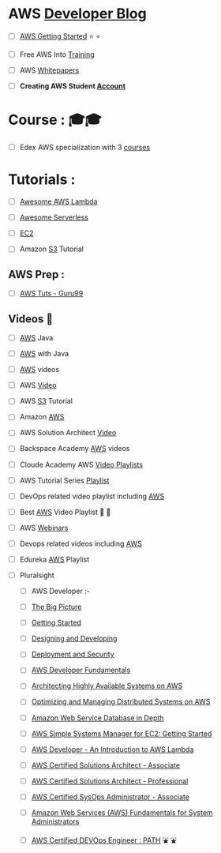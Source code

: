 # AWS [Developer Blog](https://aws.amazon.com/blogs/developer/)
  - [ ] [AWS Getting Started](https://aws.amazon.com/getting-started/tutorials/) :star: :star:
  - [ ] Free AWS Into [Training](https://www.aws.training/)
  - [ ] AWS [Whitepapers](https://aws.amazon.com/whitepapers/)

  - [ ] **Creating AWS Student [Account](https://engineering-computer-science.wright.edu/computer-science-and-engineering/advising-and-resources/amazon-web-services-aws)**


# Course : :mortar_board::mortar_board:
  - [ ] Edex AWS specialization with 3 [courses](https://www.edx.org/school/aws) 

# Tutorials : 
  - [ ] [Awesome AWS Lambda](https://github.com/simplemerchant/awesome-aws-lambda)
  - [ ] [Awesome Serverless](https://github.com/JustServerless/awesome-serverless)
  - [ ] [EC2]( )


  - [ ] Amazon [S3](https://www.javacodegeeks.com/2017/03/amazon-s3-tutorial.html) Tutorial



## AWS Prep :
  - [ ] [AWS Tuts - Guru99](http://www.guru99.com/aws-tutorial.html)

## Videos :movie_camera:
  - [ ] [AWS](https://www.youtube.com/playlist?list=PLQEwxUS_W2rtqAX9d_njOKKMKDDTM6sSi) Java
  - [ ] [AWS](https://www.youtube.com/playlist?list=PLfi5oI2EMygMD4xxZxHKwrPsz7g_uraQo) with Java
  - [ ] [AWS](https://www.youtube.com/playlist?list=PL6TbWIxWsLY1_un_cd6xIyf4TAHxbqmDg) videos
  - [ ] AWS [Video](https://www.youtube.com/playlist?list=PL2E934wazTBgxfwF_bFIPercCCqjz24fm)
  - [ ] AWS [S3](https://www.youtube.com/playlist?list=PL9FS718jnHRwXyw27vTrrH2oGoKtsmy9d) Tutorial
  - [ ] Amazon [AWS](https://www.youtube.com/playlist?list=PL50mYnndduIHbzf1cU8RWLynotzSiUaLi)
  - [ ] AWS Solution Architect [Video](https://www.youtube.com/playlist?list=PL4ePDvEWFtXgD5QgImq1x23sImUL26OjN)

  - [ ] Backspace Academy [AWS](https://www.youtube.com/channel/UCav3fsasRc5VOqvZiT5avgw/videos) videos
  - [ ] Cloude Academy AWS [Video Playlists](https://www.youtube.com/channel/UCeRY0LppLWdxWAymRANTb0g/playlists)
  - [ ] AWS Tutorial Series [Playlist](https://www.youtube.com/user/awstutorialseries/playlists)
  - [ ] DevOps related video playlist including [AWS](https://www.youtube.com/channel/UCI18qgoLBgZlzhW8sbGg58g/playlists)

  - [ ] Best [AWS](https://www.youtube.com/channel/UCP8SSDsTtyQ5hmlp04UFFvw/playlists) Video Playlist :high_brightness: :high_brightness:
  - [ ] AWS [Webinars](https://www.youtube.com/user/AWSwebinars/playlists)
  - [ ] Devops related videos including [AWS](https://www.youtube.com/user/intellipaaat/playlists?shelf_id=0&sort=dd&view=1)
  - [ ] Edureka [AWS](https://www.youtube.com/playlist?list=PL9ooVrP1hQOFWxRJcGdCot7AgJu29SVV3) Playlist 
  
  - [ ] Pluralsight 
    - [ ]  AWS Developer :- 
      - [ ] [The Big Picture](https://www.pluralsight.com/courses/aws-developer-big-picture)
      - [ ] [Getting Started](https://www.pluralsight.com/courses/aws-developer-getting-started)
      - [ ] [Designing and Developing](https://www.pluralsight.com/courses/aws-developer-designing-developing)
      - [ ] [Deployment and Security](https://www.pluralsight.com/courses/aws-developer-deployment-security)
     - [ ] [AWS Developer Fundamentals](https://www.pluralsight.com/courses/aws-course)
     - [ ] [Architecting Highly Available Systems on AWS](https://www.pluralsight.com/courses/deploying-highly-available-distributed-systems-aws-part1)		
     - [ ] [Optimizing and Managing Distributed Systems on AWS](https://www.pluralsight.com/courses/deploying-highly-available-distributed-systems-aws-part2)
     - [ ] [Amazon Web Service Database in Depth](https://www.pluralsight.com/courses/amazon-web-services-databases-in-depth)

     - [ ] [AWS Simple Systems Manager for EC2: Getting Started](https://www.pluralsight.com/courses/aws-ssm-ec2-getting-started)


      - [ ] [AWS Developer - An Introduction to AWS Lambda](https://www.pluralsight.com/courses/aws-developer-introduction-aws-lambda)

      - [ ] [AWS Certified Solutions Architect - Associate](https://www.pluralsight.com/courses/aws-certified-solutions-architect-associate)
      - [ ] [AWS Certified Solutions Architect - Professional](https://www.pluralsight.com/courses/aws-certified-solutions-architect-professional)

      - [ ] [AWS Certified SysOps Administrator - Associate](https://www.pluralsight.com/courses/aws-certified-sysops-admin-associate)
      - [ ] [Amazon Web Services (AWS) Fundamentals for System Administrators](https://www.pluralsight.com/courses/aws-system-admin-fundamentals)

      - [ ] [AWS Certified DEVOps Engineer : PATH](https://www.pluralsight.com/paths/aws-certified-devops-engineer) :fountain: :fountain:
